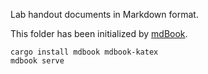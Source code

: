 Lab handout documents in Markdown format.

This folder has been initialized by [mdBook](https://github.com/rust-lang/mdBook).

```
cargo install mdbook mdbook-katex
mdbook serve
```

